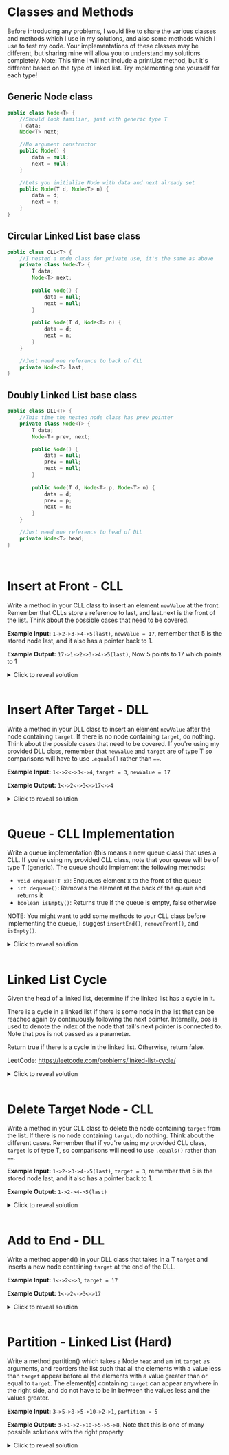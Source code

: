 # Classes and Methods
Before introducing any problems, I would like to share the various classes and methods which I use in my solutions, and also some methods which I use to test my code. Your implementations of these classes may be different, but sharing mine will allow you to understand my solutions completely. Note: This time I will not include a printList method, but it's different based on the type of linked list. Try implementing one yourself for each type!

## Generic Node class
```java
public class Node<T> {
    //Should look familiar, just with generic type T
    T data;
    Node<T> next;

    //No argument constructor
    public Node() {
        data = null;
        next = null;
    }

    //Lets you initialize Node with data and next already set
    public Node(T d, Node<T> n) {
        data = d;
        next = n;
    }
}
```

## Circular Linked List base class
```java
public class CLL<T> {
    //I nested a node class for private use, it's the same as above
    private class Node<T> {
        T data;
        Node<T> next;
        
        public Node() {
            data = null;
            next = null;
        }
        
        public Node(T d, Node<T> n) {
            data = d;
            next = n;
        }
    }

    //Just need one reference to back of CLL    
    private Node<T> last;
}
```
## Doubly Linked List base class
```java
public class DLL<T> {
    //This time the nested node class has prev pointer
    private class Node<T> {
        T data;
        Node<T> prev, next;

        public Node() {
            data = null;
            prev = null;
            next = null;
        }
        
        public Node(T d, Node<T> p, Node<T> n) {
            data = d;
            prev = p;
            next = n;
        }
    }

    //Just need one reference to head of DLL 
    private Node<T> head;
}
```
<br>

# Insert at Front - CLL
Write a method in your CLL class to insert an element `newValue` at the front. Remember that CLLs store a reference to last, and last.next is the front of the list. Think about the possible cases that need to be covered.

**Example Input:** `1->2->3->4->5(last)`, `newValue = 17`, remember that 5 is the stored node last, and it also has a pointer back to 1. 

**Example Output:** `17->1->2->3->4->5(last)`, Now 5 points to 17 which points to 1

<details>
<summary>Click to reveal solution</summary>

## Solution
Since last.next is the front of the CLL, we essentially want to insert a node at last.next. By drawing a diagram, it can be visualized that we want to first create a new node with `newValue`, then make last.next point to this new node, and make this new node point to the old last.next. The only special case is when the list is empty, in which case we can create a new node which points to itself and set it to last.

```java
public void insertFront(T newValue) {
    //If the CLL is empty
    if (last == null) {
        //Create a new node with newValue, and set its reference to itself
        last = new Node<T>(newValue, null);
        last.next = last;
        return;
        
        //Note that I couldn't do this in one line, since using last in the 
        //constructor would set the new node's next to null
    }
    
    //If the CLL isn't empty, just make new node point to last.next, and last point to new node
    last.next = new Node<T>(newValue, last.next);
}
```
If n is the length of the CLL at the time this method is called, the time and space complexity are both O(1) since you are always only creating 1 new node and 2 pointers, and there is no list traversal which is dependent on n.
</details>
<br>

# Insert After Target - DLL
Write a method in your DLL class to insert an element `newValue` after the node containing `target`. If there is no node containing `target`, do nothing. Think about the possible cases that need to be covered. If you're using my provided DLL class, remember that `newValue` and `target` are of type T so comparisons will have to use `.equals()` rather than `==`.

**Example Input:** `1<->2<->3<->4`, `target = 3`, `newValue = 17`

**Example Output:** `1<->2<->3<->17<->4`

<details>
<summary>Click to reveal solution</summary>

## Solution
A good first step is to get access to the node containing `target`, and this can be accomplished by iterating through the list until we reach it. Let's call the node containing `target` the target node, the new node we create that contains `newValue` the new node, and the original target node's ".next" the right node. It can be visualized by drawing a diagram that in order to insert the new node, we need to set the target node's ".next" to the new node and the new node's ".next" to the right node. If this were a singly linked list we would be done, but we also need to update the new node's ".prev" to the target node, and the right node's ".prev" to the new node. 

```java
public void insertAfter(T target, T newValue) {
    //Iterate through the list
    for (Node<T> ptr = head; ptr != null; ptr = ptr.next) {
        //Notice I used .equals since we're working with objects
        if (ptr.data.equals(target)) {
            //Set up the new node with its value, its prev, and its next pointers
            Node<T> newNode = new Node<T>(newValue, ptr, ptr.next);
            
            //If the right node isn't null, set its prev
            //I need to check since calling .prev on null leads to NPE
            if (ptr.next != null) ptr.next.prev = newNode;

            //Set the target's next finally
            //We have to do it at the end since otherwise right node would be lost
            ptr.next = newNode;
        }
    }
}
```
If n is the size of the DLL at the time this method is called, the runtime is O(n) since it is possible that the whole list is traversed. The space complexity is O(1) since we always create two new nodes, one for the pointer and one for the new list element.
</details>
<br>

# Queue - CLL Implementation
Write a queue implementation (this means a new queue class) that uses a CLL. If you're using my provided CLL class, note that your queue will be of type T (generic). The queue should implement the following methods:

- `void enqueue(T x)`: Enqueues element x to the front of the queue
- `int dequeue()`: Removes the element at the back of the queue and returns it
- `boolean isEmpty()`: Returns true if the queue is empty, false otherwise

NOTE: You might want to add some methods to your CLL class before implementing the queue, I suggest `insertEnd()`, `removeFront()`, and `isEmpty()`.

<details>
<summary>Click to reveal solution</summary>

## Solution
We must implement `insertEnd`, `removeFront`, and `isEmpty` into our CLL class before we can use it to make our queue. Let's go through these 3 methods.

`insertEnd`: By drawing a picture, it can be shown that inserting at the end is the exact same thing as inserting at the front, but we have to update the last pointer to the new node. I have already implemented the `insertFront` method in an earlier solution, so I can use that method in this one.

```java
public void insertEnd(T newValue) {
    insertFront(newValue);
    last = last.next;
}
```

`removeFront`: Since we have a reference to last, and the front is last.next, we can simply remove it with last.next = last.next.next. We do have to be careful of the situation where there is only one node, since we'd end up not doing anything. Note that we need to return the element we removed in order for our dequeue function to work later.

```java
public T removeFront() {
    //Note how if the list is empty, we just let java throw an exception
    T elem = last.next.data; //Store for returning later

    //If CLL has one node, just set last to null to delete
    if (last.next == last) last = null;
    //Otherwise, we can just delete front with last.next = last.next.next
    else last.next = last.next.next;

    return elem; 
}
```

`isEmpty`: This one is simple, but necessary since our CLL last pointer is private. All we have to do is return whether or not last is null.

```java
public boolean isEmpty() {
    return last == null;
}
```

Now that our CLL has all the methods we need, we are ready to implement our queue class. Since we did all the heavy lifting and logic in our CLL class, we have abstracted away the internal node structure, which will make this implementation very clean.

```java
public class Queue<T> {
    private CLL<T> list;

    public Queue() {
        list = new CLL<T>();
    }
    
    public void enqueue(T x) {
        list.insertEnd(x);
    }
    
    public T dequeue() {
        return list.removeFront();
    }

    public boolean isEmpty() {
        return list.isEmpty();
    }
}
```
Wasn't that final implementation nice? As expected, our time complexity for all these methods is O(1) since we aren't traversing through the list, we are only working with the last and front which we have immediate access to. The space complexity for each method individually is O(1) as well, since we are only ever creating one node at most. An important thing to consider is that if you were to add one element the time and space complexity would be O(1), but if you were to add on the order of n elements, it would be O(n) for both.
</details>
<br>

# Linked List Cycle
Given the head of a linked list, determine if the linked list has a cycle in it.

There is a cycle in a linked list if there is some node in the list that can be reached again by continuously following the next pointer. Internally, pos is used to denote the index of the node that tail's next pointer is connected to. Note that pos is not passed as a parameter.

Return true if there is a cycle in the linked list. Otherwise, return false.

LeetCode: https://leetcode.com/problems/linked-list-cycle/

<details>
<summary>Click to reveal solution</summary>

## Solution
The solution method for this problem is called Floyd's Cycle Finding Algorithm, and is also known as the Tortoise and Hare method. The idea is that you have one fast pointer and one slow pointer. If there's no cycle in the list, the fast pointer will run off to null and you can return false. If there is a cycle in the list, at some point the slow pointer will have to coincide with the fast pointer. You can think about this as the fast pointer "lapping" the slow pointer in a race. If the pointers meet up, you can return true. Note that I do not use my Node class, I use leetcode's provided ListNode class, since that's where I wrote and tested my code.

```java
public boolean hasCycle(ListNode head) {
    //Empty list has no cycles
    if (head == null) return false;

    //T is for tortoise, H is for hare, hare starts a little ahead 
    ListNode t = head, h = head.next;

    //Keep advancing t by 1 and h by 2, and checking that h.next is not null to avoid NPE 
    for (; h != null && h.next != null; t = t.next, h = h.next.next) {
        //If they ever reference the same node object, we can return true
        if (t == h) return true;
    }

    //If we make it through the loop, the hare encountered null so there was no cycle 
    return false;
}
```
If n is the length of the input list including the possible cycle, we have 2 possible cases to consider for the time complexity: No cycle or cycle. If there is no cycle, the hare will reach the end in n/2 iterations, so the runtime is O(n). If there is a cycle, the tortoise will take some number of steps X to enter the cycle, and be lapped in some number of steps Y from there. X is bounded by n, and Y is bounded by the length of the cycle which is also bounded by n. All in all, we have O(n) for the time complexity in both input cases. The space complexity is O(1) since we only create 2 new pointers.

NOTE: A more natural solution can be constructed using a hash table to store nodes we have already seen as we traverse with one pointer. The time complexity would still be O(n), but the space complexity would be O(n) as well. If you don't know what hash tables are yet, you can revisit this approach later.
</details>
<br>

# Delete Target Node - CLL
Write a method in your CLL class to delete the node containing `target` from the list. If there is no node containing `target`, do nothing. Think about the different cases. Remember that if you're using my provided CLL class, `target` is of type T, so comparisons will need to use `.equals()` rather than `==`.

**Example Input:** `1->2->3->4->5(last)`, `target = 3`, remember that 5 is the stored node last, and it also has a pointer back to 1.

**Example Output:** `1->2->4->5(last)`

<details>
<summary>Click to reveal solution</summary>

## Solution
The first case to consider is when there are multiple (more than 1) nodes. In this case, we can simply traverse the list until we hit target, maintaining a pointer to the node before it. We can do this either by maintaining a prev pointer (which I will be doing) or checking the current node's ".next" at all times. Once we find the target node, we can simply set the prev's ".next" to the target's ".next" to delete it. If the target node was last, we will need to update our last pointer. If there is only one node, all we have to do is check if that node is equal to target and set last to null if it is. If the list is empty, we just do nothing.

```java
public void deleteTarget(T target) {
    if (last == null) return; //Empty list, do nothing
    
    //If one node with target, just set last to null
    if (last.next == last && last.data.equals(target)) {
        last = null;
        return;
    }
    
    //I handle this case here, since my loop won't be able to handle it
    if (last.next.data.equals(target)) {
        removeFront(); //Already implemented removeFront
        return;
    }
    
    //Traverse with a prev pointer, go until prev is last, so ptr actually hits last
    for (Node<T> ptr = last.next, prev = null; prev != last; prev = ptr, ptr = ptr.next) {
        if (ptr.data.equals(target)) {
            //Delete a node
            prev.next = ptr.next;

            //If we are the last, just update last to the node before
            if (ptr == last) last = prev;
        }
    }
}
```
If n is the length of the CLL, the time complexity is O(n) since we might traverse the entire list. The space complexity is O(1) since we create at most 2 new nodes, for prev and ptr.
</details>
<br>

# Add to End - DLL
Write a method append() in your DLL class that takes in a T `target` and inserts a new node containing `target` at the end of the DLL.

**Example Input:** `1<->2<->3`, `target = 17`

**Example Output:** `1<->2<->3<->17`

<details>
<summary>Click to reveal solution</summary>

## Solution
If the list is empty, simply create a new node with the data and set it as head. If it's not, navigate to the end of the list and add a node with the prev pointer set.

```java
public void append(T target) {
    if (head == null) {
        head = new Node<T>(target, null, null);
        return; 
    }

    Node<T> ptr = head;
    while (ptr.next != null) ptr = ptr.next;

    ptr.next = new Node<T>(target, ptr, null);
}
```
If the length of the DLL at the time this method is called is n, the time complexity is O(n) since the whole list is traversed. The space complexity is O(1) since we are only creating 2 new nodes.
</details>
<br>

# Partition - Linked List (Hard)
Write a method partition() which takes a Node<Integer> `head` and an int `target` as arguments, and reorders the list such that all the elements with a value less than `target` appear before all the elements with a value greater than or equal to `target`. The element(s) containing `target` can appear anywhere in the right side, and do not have to be in between the values less and the values greater.

**Example Input:** `3->5->8->5->10->2->1`, `partition = 5`

**Example Output:** `3->1->2->10->5->5->8`, Note that this is one of many possible solutions with the right property

<details>
<summary>Click to reveal solution</summary>

## Solution
We can denote 2 pointers called front and back in order to keep track of places we can insert nodes as we traverse. If the element is less than `target`, we can insert it to the very front of the list, and if the element is greater than or equal to `target`, we can insert it to the very end of the list. We are building our new list as we go through, so the front and end can both begin at the first node of the list. As we traverse through, the distance between these pointers will grow, and eventually the whole list will be partitioned.

```java
public static Node<Integer> partition(Node<Integer> head, int target) {
    Node<Integer> front = head, back = head;

    //Notice we are traversing head, so the original list is being deleted
    while (head != null) {
        //Store the next node we want to visit
        Node<Integer> next = head.next;

        //If head is less, we insert it to the front
        if (head.data < target) {
            //Make it point to current front, and update front
            head.next = front;
            front = head;
        }
        
        //Otherwise, we insert it to back
        else {
            //Make back point to it, and update back
            back.next = head;
            back = head;
            head.next = null; //Truncate this pointer, we don't want infinite loops
        }

        //Update head to the next we stored earlier         
        head = next;
    }

    //Front will be the new head of the list 
    return front;
}
```
Because we loop through the list once, and we have direct access to the front and back pointers, each loop is an O(1) operation, meaning our runtime is O(n). The space complexity is O(1) since we are losing pointers to the original list as we add new pointers to either front or back, so the size of the total list is on the same order as the original list.
</details>
<br>